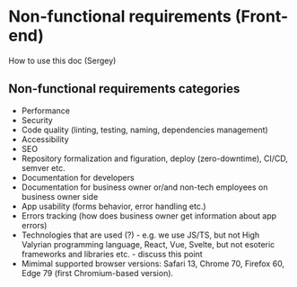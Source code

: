 # Non-functional requirements (Front-end)

How to use this doc (Sergey)

## Non-functional requirements categories

- Performance
- Security
- Code quality (linting, testing, naming, dependencies management)
- Accessibility
- SEO
- Repository formalization and figuration, deploy (zero-downtime), CI/CD, semver etc.
- Documentation for developers
- Documentation for business owner or/and non-tech employees on business owner side
- App usability (forms behavior, error handling etc.)
- Errors tracking (how does business owner get information about app errors)
- Technologies that are used (?) - e.g. we use JS/TS, but not High Valyrian programming language, React, Vue, Svelte, but not esoteric frameworks and libraries etc. - discuss this point
- Mimimal supported browser versions: Safari 13, Chrome 70, Firefox 60, Edge 79 (first Chromium-based version).
